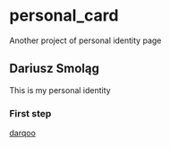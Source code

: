 # personal_card
Another project of personal identity page

## Dariusz Smoląg

This is my personal identity

### First step

[darqoo](https://darqoo.github.io/personal_card/)
